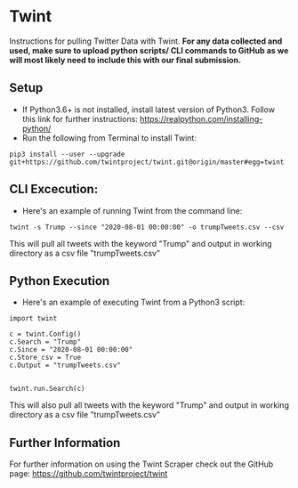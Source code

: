 # Twint
Instructions for pulling Twitter Data with Twint. **For any data collected and used, make sure to upload python scripts/ CLI commands to GitHub as we will most likely need to include this with our final submission.**

## Setup
- If Python3.6+ is not installed, install latest version of Python3. Follow this link for further instructions: https://realpython.com/installing-python/
- Run the following from Terminal to install Twint:
```
pip3 install --user --upgrade git+https://github.com/twintproject/twint.git@origin/master#egg=twint
```

## CLI Excecution:
- Here's an example of running Twint from the command line:
```
twint -s Trump --since "2020-08-01 00:00:00" -o trumpTweets.csv --csv
```
This will pull all tweets with the keyword "Trump" and output in working directory as a csv file "trumpTweets.csv"

## Python Execution
- Here's an example of executing Twint from a Python3 script:
```python3
import twint

c = twint.Config()
c.Search = "Trump"
c.Since = "2020-08-01 00:00:00"
c.Store_csv = True
c.Output = "trumpTweets.csv"


twint.run.Search(c)
```
This will also pull all tweets with the keyword "Trump" and output in working directory as a csv file "trumpTweets.csv"

## Further Information
For further information on using the Twint Scraper check out the GitHub page: https://github.com/twintproject/twint
